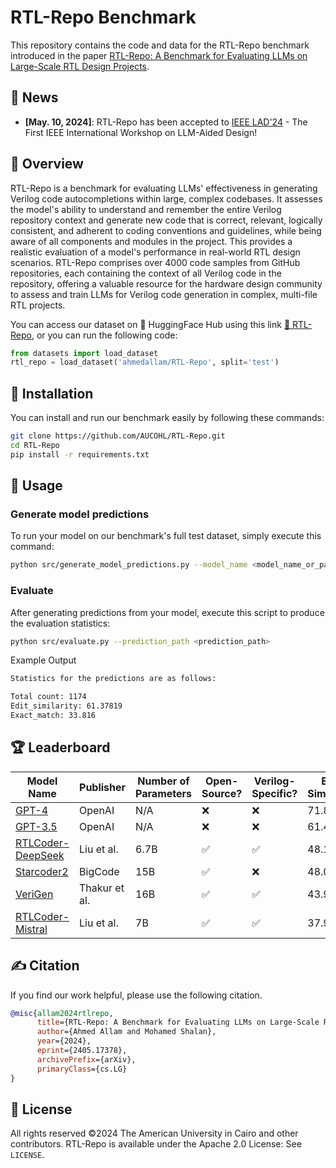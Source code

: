 # RTL-Repo Benchmark

This repository contains the code and data for the RTL-Repo benchmark introduced in the paper [RTL-Repo: A Benchmark for Evaluating LLMs on Large-Scale RTL Design Projects](https://arxiv.org/abs/2405.17378).

## 📰 News

* **[May. 10, 2024]**: RTL-Repo has been accepted to [IEEE LAD'24](https://www.islad.org) - The First IEEE International Workshop on LLM-Aided Design!


## 👋 Overview

RTL-Repo is a benchmark for evaluating LLMs' effectiveness in generating Verilog code autocompletions within large, complex codebases. It assesses the model's ability to understand and remember the entire Verilog repository context and generate new code that is correct, relevant, logically consistent, and adherent to coding conventions and guidelines, while being aware of all components and modules in the project. This provides a realistic evaluation of a model's performance in real-world RTL design scenarios. RTL-Repo comprises over 4000 code samples from GitHub repositories, each containing the context of all Verilog code in the repository, offering a valuable resource for the hardware design community to assess and train LLMs for Verilog code generation in complex, multi-file RTL projects.

You can access our dataset on 🤗 HuggingFace Hub using this link [🤗 RTL-Repo](https://huggingface.co/datasets/ahmedallam/RTL-Repo), or you can run the following code:

```python
from datasets import load_dataset
rtl_repo = load_dataset('ahmedallam/RTL-Repo', split='test')
```

## 💽 Installation

You can install and run our benchmark easily by following these commands:

```bash
git clone https://github.com/AUCOHL/RTL-Repo.git
cd RTL-Repo
pip install -r requirements.txt
```

## 🚀 Usage

### Generate model predictions

To run your model on our benchmark's full test dataset, simply execute this command:

```bash
python src/generate_model_predictions.py --model_name <model_name_or_path> --model_max_tokens <model_max_tokens> --temperature <temperature>
```

### Evaluate

After generating predictions from your model, execute this script to produce the evaluation statistics:

```bash
python src/evaluate.py --prediction_path <prediction_path>
```

Example Output

``` bash
Statistics for the predictions are as follows:

Total count: 1174
Edit_similarity: 61.37819
Exact_match: 33.816
```


## 🏆 Leaderboard


| Model Name                                                       | Publisher    | Number of Parameters | Open-Source? | Verilog-Specific? | Edit Similarity | Exact Match |
|------------------------------------------------------------------|--------------|----------------------|-------|-------------------|-----------------|-------------|
| [GPT-4](https://arxiv.org/abs/2303.08774v3)                      | OpenAI       | N/A                  | ❌    | ❌                | 71.87           | 48.5        |
| [GPT-3.5](https://platform.openai.com/docs/models/gpt-3-5-turbo) | OpenAI       | N/A                  | ❌    | ❌                | 61.4            | 33.8        |
| [RTLCoder-DeepSeek](https://huggingface.co/ishorn5/RTLCoder-Deepseek-v1.1) | Liu et al.    | 6.7B                 | ✅    | ✅                | 48.1            | 16.2        |
| [Starcoder2](https://huggingface.co/bigcode/starcoder2-15b)      | BigCode      | 15B                  | ✅    | ❌                | 48.0            | 17.0        |
| [VeriGen](https://huggingface.co/shailja/fine-tuned-codegen-16B-Verilog)  | Thakur et al. | 16B                  | ✅    | ✅                | 43.9            | 9.5         |
| [RTLCoder-Mistral](https://huggingface.co/ishorn5/RTLCoder-v1.1) | Liu et al.   | 7B                   | ✅    | ✅                | 37.9            | 8.3         |


## ✍️ Citation

If you find our work helpful, please use the following citation.
    
```bibtex
@misc{allam2024rtlrepo,
      title={RTL-Repo: A Benchmark for Evaluating LLMs on Large-Scale RTL Design Projects}, 
      author={Ahmed Allam and Mohamed Shalan},
      year={2024},
      eprint={2405.17378},
      archivePrefix={arXiv},
      primaryClass={cs.LG}
}
```

## 🪪 License

All rights reserved ©2024 The American University in Cairo and other contributors. RTL-Repo is available under the Apache 2.0 License: See `LICENSE`.
